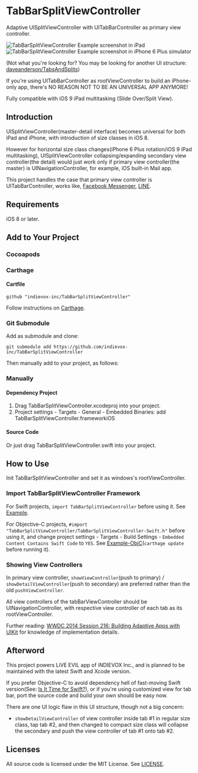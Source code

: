 # TabBarSplitViewController

Adaptive UISplitViewController with UITabBarController as primary view controller.

![TabBarSplitViewController Example screenshot in iPad](https://cloud.githubusercontent.com/assets/2727287/13274879/efb9f8f2-dae9-11e5-8510-f683d4381fe0.PNG)
![TabBarSplitViewController Example screenshot in iPhone 6 Plus simulator](https://cloud.githubusercontent.com/assets/2727287/13249103/3bc6a4ee-da5d-11e5-8d41-567a0946e29e.PNG)

(Not what you're looking for? You may be looking for another UI structure: [daveanderson/TabsAndSplits](https://github.com/daveanderson/TabsAndSplits))

If you're using UITabBarController as rootViewController to build an iPhone-only app, there's NO REASON NOT TO BE AN UNIVERSAL APP ANYMORE!

Fully compatible with iOS 9 iPad multitasking (Slide Over/Split View).

## Introduction

UISplitViewController(master-detail interface) becomes universal for both iPad and iPhone, with introduction of size classes in iOS 8.

However for horizontal size class changes(iPhone 6 Plus rotation/iOS 9 iPad multitasking), UISplitViewController collapsing/expanding secondary view controller(the detail) would just work only if primary view controller(the master) is UINavigationController, for example, iOS built-in Mail app.

This project handles the case that primary view controller is UITabBarController, works like, [Facebook Messenger](https://itunes.apple.com/app/id454638411?mt=8), [LINE](https://itunes.apple.com/app/id443904275?mt=8).

## Requirements 

iOS 8 or later. 

## Add to Your Project

### Cocoapods

### Carthage

#### Cartfile
```
github "indievox-inc/TabBarSplitViewController"
```

Follow instructions on [Carthage](https://github.com/Carthage/Carthage).

### Git Submodule

Add as submodule and clone:
```
git submodule add https://github.com/indievox-inc/TabBarSplitViewController
```
Then manually add to your project, as follows:

### Manually

#### Dependency Project

1. Drag TabBarSplitViewController.xcodeproj into your project.
2. Project settings - Targets - General - Embedded Binaries: add TabBarSplitViewController.frameworkiOS

#### Source Code

Or just drag TabBarSplitViewController.swift into your project.

## How to Use

Init TabBarSplitViewController and set it as windows's rootViewController.

### Import TabBarSplitViewController Framework

For Swift projects, `import TabBarSplitViewController` before using it. See [Example](https://github.com/indievox-inc/TabBarSplitViewController/tree/master/Example/TabBarSplitViewControllerDemo).

For Objective-C projects, `#import "TabBarSplitViewController/TabBarSplitViewController-Swift.h"` before using it, and change project settings - Targets - Build Settings - `Embedded Content Contains Swift Code` to `YES`. See [Example-ObjC](https://github.com/indievox-inc/TabBarSplitViewController/tree/master/Example/TabBarSplitViewControllerDemo-ObjC)(`carthage update` before running it).

### Showing View Controllers

In primary view controller, `showViewController`(push to primary) / `showDetailViewController`(push to secondary) are preferred rather than the old `pushViewController`. 

All view controllers of the tabBarViewController should be UINavigationController, with respective view controller of each tab as its rootViewController.

Further reading: [WWDC 2014 Session 216: Building Adaptive Apps with UIKit](https://developer.apple.com/videos/play/wwdc2014/216) for knowledge of implementation details.

## Afterword

This project powers LiVE EVIL app of iNDIEVOX Inc., and is planned to be maintained with the latest Swift and Xcode version.

If you prefer Objective-C to avoid dependency hell of fast-moving Swift version(See: [Is It Time for Swift?](https://realm.io/news/ben-sandofsky-time-for-swift)), or if you're using customized view for tab bar, port the source code and build your own should be easy now.

There are one UI logic flaw in this UI structure, though not a big concern:

* `showDetailViewController` of view controller inside tab #1 in regular size class, tap tab #2, and then changed to compact size class will collapse the secondary and push the view controller of tab #1 onto tab #2.

## Licenses

All source code is licensed under the MIT License. See [LICENSE](https://github.com/indievox-inc/TabBarSplitViewController/blob/master/LICENSE).
